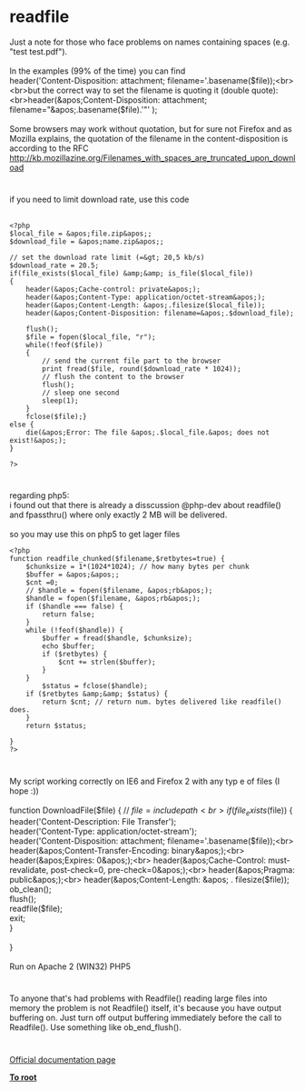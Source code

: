 # readfile



Just a note for those who face problems on names containing spaces (e.g. "test test.pdf").<br><br>In the examples (99% of the time) you can find<br>header(&apos;Content-Disposition: attachment; filename=&apos;.basename($file));<br><br>but the correct way to set the filename is quoting it (double quote):<br>header(&apos;Content-Disposition: attachment; filename="&apos;.basename($file).&apos;"&apos; );<br><br>Some browsers may work without quotation, but for sure not Firefox and as Mozilla explains, the quotation of the filename in the content-disposition is according to the RFC<br>http://kb.mozillazine.org/Filenames_with_spaces_are_truncated_upon_download  

#

if you need to limit download rate, use this code <br><br>

```
<?php
$local_file = &apos;file.zip&apos;;
$download_file = &apos;name.zip&apos;;

// set the download rate limit (=&gt; 20,5 kb/s)
$download_rate = 20.5;
if(file_exists($local_file) &amp;&amp; is_file($local_file))
{
    header(&apos;Cache-control: private&apos;);
    header(&apos;Content-Type: application/octet-stream&apos;);
    header(&apos;Content-Length: &apos;.filesize($local_file));
    header(&apos;Content-Disposition: filename=&apos;.$download_file);

    flush();
    $file = fopen($local_file, "r");
    while(!feof($file))
    {
        // send the current file part to the browser
        print fread($file, round($download_rate * 1024));
        // flush the content to the browser
        flush();
        // sleep one second
        sleep(1);
    }
    fclose($file);}
else {
    die(&apos;Error: The file &apos;.$local_file.&apos; does not exist!&apos;);
}

?>
```
  

#

regarding php5:<br>i found out that there is already a disscussion @php-dev  about readfile() and fpassthru() where only exactly 2 MB will be delivered.<br><br>so you may use this on php5 to get lager files<br>

```
<?php
function readfile_chunked($filename,$retbytes=true) {
    $chunksize = 1*(1024*1024); // how many bytes per chunk
    $buffer = &apos;&apos;;
    $cnt =0;
    // $handle = fopen($filename, &apos;rb&apos;);
    $handle = fopen($filename, &apos;rb&apos;);
    if ($handle === false) {
        return false;
    }
    while (!feof($handle)) {
        $buffer = fread($handle, $chunksize);
        echo $buffer;
        if ($retbytes) {
            $cnt += strlen($buffer);
        }
    }
        $status = fclose($handle);
    if ($retbytes &amp;&amp; $status) {
        return $cnt; // return num. bytes delivered like readfile() does.
    } 
    return $status;

} 
?>
```
  

#

My script working correctly on IE6 and Firefox 2 with any typ e of files (I hope :))<br><br>function DownloadFile($file) { // $file = include path <br>        if(file_exists($file)) {<br>            header(&apos;Content-Description: File Transfer&apos;);<br>            header(&apos;Content-Type: application/octet-stream&apos;);<br>            header(&apos;Content-Disposition: attachment; filename=&apos;.basename($file));<br>            header(&apos;Content-Transfer-Encoding: binary&apos;);<br>            header(&apos;Expires: 0&apos;);<br>            header(&apos;Cache-Control: must-revalidate, post-check=0, pre-check=0&apos;);<br>            header(&apos;Pragma: public&apos;);<br>            header(&apos;Content-Length: &apos; . filesize($file));<br>            ob_clean();<br>            flush();<br>            readfile($file);<br>            exit;<br>        }<br><br>    }<br><br>Run on Apache 2 (WIN32) PHP5  

#

To anyone that&apos;s had problems with Readfile() reading large files into memory the problem is not Readfile() itself, it&apos;s because you have output buffering on. Just turn off output buffering immediately before the call to Readfile(). Use something like ob_end_flush().  

#

[Official documentation page](https://www.php.net/manual/en/function.readfile.php)

**[To root](/README.md)**